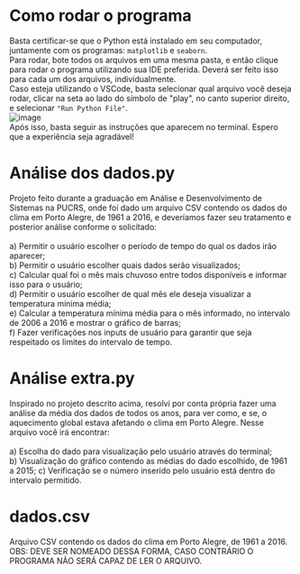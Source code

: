# Como rodar o programa
Basta certificar-se que o Python está instalado em seu computador, juntamente com os programas:  `matplotlib` e `seaborn`.<br>
Para rodar, bote todos os arquivos em uma mesma pasta, e então clique para rodar o programa utilizando sua IDE preferida. Deverá ser feito isso para cada um dos arquivos, individualmente.<br>
Caso esteja utilizando o VSCode, basta selecionar qual arquivo você deseja rodar, clicar na seta ao lado do símbolo de "play", no canto superior direito, e selecionar `"Run Python File"`.<br>
![image](https://github.com/user-attachments/assets/8b1505c1-d798-4936-8598-469c136f8f35)<br>
Após isso, basta seguir as instruções que aparecem no terminal. Espero que a experiência seja agradável!

# Análise dos dados.py
Projeto feito durante a graduação em Análise e Desenvolvimento de Sistemas na PUCRS, onde foi dado um arquivo CSV contendo os dados do clima em Porto Alegre, de 1961 a 2016, e deveríamos fazer seu tratamento e posterior análise conforme o solicitado:<br>
<br>
a) Permitir o usuário escolher o período de tempo do qual os dados irão aparecer;<br>
b) Permitir o usuário escolher quais dados serão visualizados;<br>
c) Calcular qual foi o mês mais chuvoso entre todos disponíveis e informar isso para o usuário;<br>
d) Permitir o usuário escolher de qual mês ele deseja visualizar a temperatura mínima média;<br>
e) Calcular a temperatura mínima média para o mês informado, no intervalo de 2006 a 2016 e mostrar o gráfico de barras;<br>
f) Fazer verificações nos inputs de usuário para garantir que seja respeitado os limites do intervalo de tempo.

# Análise extra.py
Inspirado no projeto descrito acima, resolvi por conta própria fazer uma análise da média dos dados de todos os anos, para ver como, e se, o aquecimento global estava afetando o clima em Porto Alegre. Nesse arquivo você irá encontrar:<br>
<br>
a) Escolha do dado para visualização pelo usuário através do terminal;<br>
b) Visualização do gráfico contendo as médias do dado escolhido, de 1961 a 2015;
c) Verificação se o número inserido pelo usuário está dentro do intervalo permitido.

# dados.csv
Arquivo CSV contendo os dados do clima em Porto Alegre, de 1961 a 2016.<br>
OBS: DEVE SER NOMEADO DESSA FORMA, CASO CONTRÁRIO O PROGRAMA NÃO SERÁ CAPAZ DE LER O ARQUIVO.
